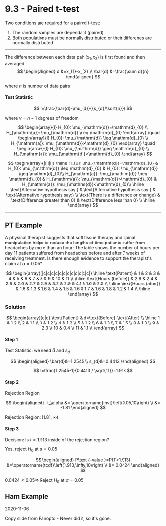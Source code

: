# 9.3 - Paired t-test

Two conditions are required for a paired t-test:

1.  The random samples are dependant (paired)
2.  Both populations must be normally distributed or their differenes
    are normally distributed

------------------------------------------------------------------------

The difference between each data pair $\left(x_{1}, x_{2}\right)$ is
first found and then averaged. $$
\begin{aligned}
d &=x_{1}-x_{2} \\
\bar{d} &=\frac{\sum d}{n}
\end{aligned}
$$

where $n$ is number of data pairs

#### Test Statistic

$$
t=\frac{\bar{d}-\mu_{d}}{{s_{d}/\sqrt{n}}}
$$

where $v=n-1$ degrees of freedom

$$
\begin{array}{l}
H_{0}: \mu_{\mathrm{d}}=\mathrm{d}_{0} \\
H_{\mathrm{a}}: \mu_{\mathrm{d}} \neq \mathrm{d}_{0}
\end{array} \quad \begin{array}{l}
H_{0}: \mu_{\mathrm{d}} \leq \mathrm{d}_{0} \\
H_{\mathrm{a}}: \mu_{\mathrm{d}}>\mathrm{d}_{0}
\end{array} \quad \begin{array}{l}
H_{0}: \mu_{\mathrm{d}} \geq \mathrm{d}_{0} \\
H_{\mathrm{a}}: \mu_{\mathrm{d}}<\mathrm{d}_{0}
\end{array}
$$

$$
\begin{array}{|l|l|l|}
\hline
H_{0}: \mu_{\mathrm{d}}=\mathrm{d}_{0} & H_{0}: \mu_{\mathrm{d}} \leq \mathrm{d}_{0} & H_{0}: \mu_{\mathrm{d}} \geq \mathrm{d}_{0}\\
H_{\mathrm{a}}: \mu_{\mathrm{d}} \neq \mathrm{d}_{0} & H_{\mathrm{a}}: \mu_{\mathrm{d}}>\mathrm{d}_{0} &  H_{\mathrm{a}}: \mu_{\mathrm{d}}<\mathrm{d}_{0}\\
\hline
\text{Alternative hypothesis say:} & \text{Alternative hypothesis say:} & \text{Alternative hypothesis say:} \\
\text{There is a difference or change} & \text{Difference greater than 0} & \text{Difference less than 0} \\
\hline
\end{array}
$$

------------------------------------------------------------------------

## PT Example

A physical therapist suggests that soft tissue therapy and spinal
manipulation helps to reduce the lengths of time patients suffer from
headaches by more than an hour: The table shows the number of hours per
day 11 patients suffered from headaches before and after 7 weeks of
receiving treatment. Is there enough evidence to support the therapist's
claim at $\alpha=0.05$?

$$
\begin{array}{|c|c|c|c|c|c|c|c|c|c|c|c|}
\hline \text{Patient} & 1 & 2 & 3 & 4 & 5 & 6 & 7 & 8 & 9 & 10 & 11 \\
\hline \text{Hours (before)} & 2.8 & 2.4 & 2.8 & 2.6 & 2.7 & 2.9 & 3.2 & 2.9 & 4.1 & 1.6 & 2.5 \\
\hline \text{Hours (after)} & 1.6 & 1.3 & 1.6 & 1.4 & 1.5 & 1.6 & 1.7 & 1.6 & 1.8 & 1.2 & 1.4 \\
\hline
\end{array}
$$

### Solution

$$
\begin{array}{c|c}
\text{Patient} & d=\text{Before}-\text{After} \\
\hline
1 & 1.2 \\
2 & 1.1 \\
3 & 1.2 \\
4 & 1.2 \\
5 & 1.2 \\
6 & 1.3 \\
7 & 1.5 \\
8 & 1.3 \\
9 & 2.3 \\
10 & 0.4 \\
11 & 1.1 \\
\end{array}
$$

#### Step 1

Test Statistic: we need $\bar{d}$ and $s_d$

$$
\begin{aligned}
\bar{d}&=1.2545 \\
s_{d}&=0.4413
\end{aligned}
$$

$$
t=\frac{1.2545-1}{0.4413 / \sqrt{11}}=1.913
$$

#### Step 2

Rejection Region

$$
\begin{aligned}
-t_\alpha &= \operatorname{invt}\left(0.05,10\right) \\
&= -1.81
\end{aligned}
$$

Rejection Region: $(1.81, \infty)$

#### Step 3

Decision: Is $t=1.913$ inside of the rejection region?

Yes, reject $H_{0}$ at $\alpha=0.05$

$$
\begin{aligned}
P\text {-value }=P(T>1.913) &=\operatorname{tcdf}\left(1.913,\infty,10\right) \\
&= 0.0424
\end{aligned}
$$

$0.0424<0.05 \Rightarrow$ Reject $H_{0}$ at $\alpha=0.05$

## Ham Example

2020-11-06

Copy slide from Panopto - Never did it, so it's gone.
